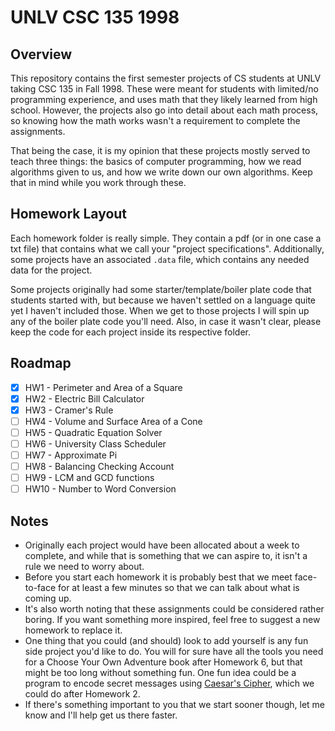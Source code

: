 # UNLV CSC 135 1998

## Overview

This repository contains the first semester projects of CS students at UNLV taking CSC 135 in Fall 1998. These were meant for students with limited/no programming experience, and uses math that they likely learned from high school. However, the projects also go into detail about each math process, so knowing how the math works wasn't a requirement to complete the assignments.

That being the case, it is my opinion that these projects mostly served to teach three things: the basics of computer programming, how we read algorithms given to us, and how we write down our own algorithms. Keep that in mind while you work through these.

## Homework Layout

Each homework folder is really simple. They contain a pdf (or in one case a txt file) that contains what we call your "project specifications". Additionally, some projects have an associated `.data` file, which contains any needed data for the project.

Some projects originally had some starter/template/boiler plate code that students started with, but because we haven't settled on a language quite yet I haven't included those. When we get to those projects I will spin up any of the boiler plate code you'll need. Also, in case it wasn't clear, please keep the code for each project inside its respective folder.

## Roadmap

- [x] HW1 - Perimeter and Area of a Square
- [x] HW2 - Electric Bill Calculator
- [x] HW3 - Cramer's Rule
- [ ] HW4 - Volume and Surface Area of a Cone
- [ ] HW5 - Quadratic Equation Solver
- [ ] HW6 - University Class Scheduler
- [ ] HW7 - Approximate Pi
- [ ] HW8 - Balancing Checking Account
- [ ] HW9 - LCM and GCD functions
- [ ] HW10 - Number to Word Conversion

## Notes

* Originally each project would have been allocated about a week to complete, and while that is something that we can aspire to, it isn't a rule we need to worry about.
* Before you start each homework it is probably best that we meet face-to-face for at least a few minutes so that we can talk about what is coming up.
* It's also worth noting that these assignments could be considered rather boring. If you want something more inspired, feel free to suggest a new homework to replace it.
* One thing that you could (and should) look to add yourself is any fun side project you'd like to do. You will for sure have all the tools you need for a Choose Your Own Adventure book after Homework 6, but that might be too long without something fun. One fun idea could be a program to encode secret messages using [Caesar's Cipher](https://en.wikipedia.org/wiki/Caesar_cipher), which we could do after Homework 2. 
* If there's something important to you that we start sooner though, let me know and I'll help get us there faster.
